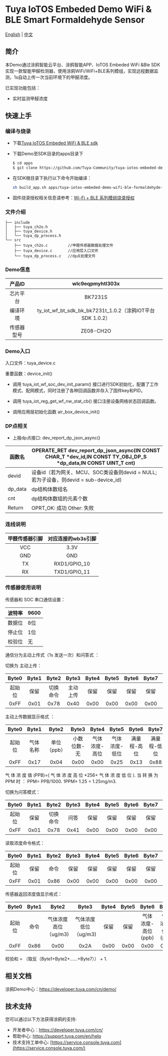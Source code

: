 # Tuya IoTOS Embeded Demo WiFi & BLE Smart  Formaldehyde Sensor 

[English](./README.md) | [中文](./README_zh.md)

## 简介 

本Demo通过涂鸦智能云平台、涂鸦智能APP、IoTOS Embeded WiFi &Ble SDK实现一款智能甲醛检测器，使用涂鸦WiFi/WiFi+BLE系列模组，实现远程数据监测，1s自动上传一次当前环境下的甲醛浓度。

已实现功能包括：

+ 实时监测甲醛浓度




## 快速上手 

### 编译与烧录 
+ 下载[Tuya IoTOS Embeded WiFi & BLE sdk](https://github.com/tuya/tuya-iotos-embeded-sdk-wifi-ble-bk7231t) 

+ 下载Demo至SDK目录的apps目录下 

  ```bash
  $ cd apps
  $ git clone https://github.com/Tuya-Community/tuya-iotos-embeded-demo-wifi-ble-formaldehyde-sensor
  ```
  
+ 在SDK根目录下执行以下命令开始编译：

  ```bash
  sh build_app.sh apps/tuya-iotos-embeded-demo-wifi-ble-formaldehyde-sensor tuya-iotos-embeded-demo-wifi-ble-formaldehyde-sensor 1.0.0 
  ```

+ 固件烧录授权相关信息请参考：[Wi-Fi + BLE 系列模组烧录授权](https://developer.tuya.com/cn/docs/iot/device-development/burn-and-authorization/burn-and-authorize-wifi-ble-modules/burn-and-authorize-wb-series-modules?id=Ka78f4pttsytd) 

 

### 文件介绍 

```
├── include
│   ├── tuya_ch2o.h
│   ├── tuya_device.h
│   └── tuya_dp_process.h
└── src
    ├── tuya_ch2o.c			//甲醛传感器数据处理文件
    ├── tuya_device.c		//应用层入口文件
    └── tuya_dp_process.c	//dp点处理文件
```



### Demo信息 

|   产品ID   |                      wlc9eqpmyhtl303x                      |
| :--------: | :--------------------------------------------------------: |
|  芯片平台  |                          BK7231S                           |
|  编译环境  | ty_iot_wf_bt_sdk_bk_bk7231t_1.0.2（涂鸦IOT平台 SDK 1.0.2） |
| 传感器型号 |                         ZE08-CH2O                          |

 

### Demo入口

入口文件：tuya_device.c

重要函数：device_init()

+ 调用 tuya_iot_wf_soc_dev_init_param() 接口进行SDK初始化，配置了工作模式、配网模式，同时注册了各种回调函数并存入了固件key和PID。

+ 调用 tuya_iot_reg_get_wf_nw_stat_cb() 接口注册设备网络状态回调函数。

+ 调用应用层初始化函数 air_box_device_init()



### DP点相关

+ 上报dp点接口: dev_report_dp_json_async()

| 函数名  | OPERATE_RET dev_report_dp_json_async(IN CONST CHAR_T *dev_id,IN CONST TY_OBJ_DP_S *dp_data,IN CONST UINT_T cnt) |
| ------- | ------------------------------------------------------------ |
| devid   | 设备id（若为网关、MCU、SOC类设备则devid = NULL;若为子设备，则devid = sub-device_id) |
| dp_data | dp结构体数组名                                               |
| cnt     | dp结构体数组的元素个数                                       |
| Return  | OPRT_OK: 成功  Other: 失败                                   |

 

### 连线说明 

| 甲醛传感器引脚 | 对应连接的wb3s引脚 |
| :------------: | :----------------: |
|      VCC       |        3.3V        |
|      GND       |        GND         |
|       TX       |    RXD1/GPIO_10    |
|       RX       |    TXD1/GPIO_11    |

 

### 传感器使用说明 

传感器和 SOC 串口通信设置：

| 波特率 | 9600 |
| ------ | ---- |
| 数据位 | 8位  |
| 停止位 | 1位  |
| 校验位 | 无   |

通信分为主动上传式（1s 发送一次）和问答式 ：

切换为 主动上传：

| Byte0  | Byte1 |  Byte2   |  Byte3   | Byte4 | Byte5 | Byte6 | Byte7 | Byte8  |
| :----: | :---: | :------: | :------: | :---: | :---: | :---: | :---: | :----: |
| 起始位 | 保留  | 切换命令 | 主动上传 | 保留  | 保留  | 保留  | 保留  | 校验值 |
|  0xFF  | 0x01  |   0x78   |   0x40   | 0x00  | 0x00  | 0x00  | 0x00  |  0x47  |

 主动上传数据显示格式 ：

| Byte0  |  Byte1   |    Byte2    |    Byte3    |     Byte4     |     Byte5     |    Byte6    |    Byte7    | Byte8  |
| :----: | :------: | :---------: | :---------: | :-----------: | :-----------: | :---------: | :---------: | :----: |
| 起始位 | 气体名称 | 单位（ppb） | 小数位数-无 | 气体浓度-高位 | 气体浓度-低位 | 满量程-高位 | 满量程-低位 | 校验值 |
|  0xFF  |   0x17   |    0x04     |    0x00     |     0x00      |     0x25      |    0x13     |    0x88     |  0x25  |

气 体 浓 度 值 (PPB)=( 气 体 浓 度 高 位 *256+ 气 体 浓 度 低 位 ). 当 转 换 为 PPM 时 ：   PPM= PPB/1000.    1PPM× 1.25 = 1.25mg/m3.   

 

切换为问答模式：

| Byte0  | Byte1 |  Byte2   | Byte3 | Byte4 | Byte5 | Byte6 | Byte7 | Byte8  |
| :----: | :---: | :------: | :---: | :---: | :---: | :---: | :---: | :----: |
| 起始位 | 保留  | 切换命令 | 问答  | 保留  | 保留  | 保留  | 保留  | 校验值 |
|  0xFF  | 0x01  |   0x78   | 0x41  | 0x00  | 0x00  | 0x00  | 0x00  |  0x46  |

读取浓度命令格式： 

| Byte0  | Byte1 | Byte2 | Byte3 | Byte4 | Byte5 | Byte6 | Byte7 | Byte8  |
| :----: | :---: | :---: | :---: | :---: | :---: | :---: | :---: | :----: |
| 起始位 | 保留  | 命令  | 保留  | 保留  | 保留  | 保留  | 保留  | 校验值 |
|  0xFF  | 0x01  | 0x86  | 0x00  | 0x00  | 0x00  | 0x00  | 0x00  |  0x79  |

传感器返回浓度值显示格式：

| Byte0  | Byte1 |        Byte2         |        Byte3         | Byte4 | Byte5 |       Byte6        |       Byte7        | Byte8  |
| :----: | :---: | :------------------: | :------------------: | :---: | :---: | :----------------: | :----------------: | :----: |
| 起始位 | 命令  | 气体浓度高位（ug/m3) | 气体浓度低位（ug/m3) | 保留  | 保留  | 气体浓度-高位(ppb) | 气体浓度-低位(ppb) | 校验值 |
|  0xFF  | 0x86  |         0x00         |         0x2A         | 0x00  | 0x00  |        0x00        |        0x20        |  0x30  |

 

校验和 = （取反（Byte1+Byte2+……+Byte7）） + 1.  

 

## 相关文档

涂鸦Demo中心：https://developer.tuya.com/cn/demo/



## 技术支持

您可以通过以下方法获得涂鸦的支持:

- 开发者中心：https://developer.tuya.com/cn/
- 帮助中心: https://support.tuya.com/en/help
- 技术支持工单中心: [https://service.console.tuya.com](https://service.console.tuya.com/)
